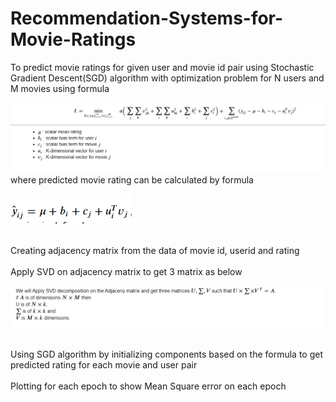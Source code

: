 # Recommendation-Systems-for-Movie-Ratings
To predict movie ratings for given user and movie id pair using Stochastic Gradient Descent(SGD) algorithm with optimization problem for N users and M movies using formula 

![Image of Formula](https://github.com/Shwetankrok/Recommendation-Systems-for-Movie-Ratings/blob/main/Formula.PNG)
where predicted movie rating can be calculated by formula

![Image of Formula](https://github.com/Shwetankrok/Recommendation-Systems-for-Movie-Ratings/blob/main/Predicted.PNG)

<br> Creating adjacency matrix from the data of movie id, userid and rating</br>
<br> Apply SVD on adjacency matrix to get 3 matrix as below </br>

![Image of Formula](https://github.com/Shwetankrok/Recommendation-Systems-for-Movie-Ratings/blob/main/SVD.PNG)

<br>Using SGD algorithm by initializing components based on the formula to get predicted rating for each movie and user pair</br>
<br>Plotting for each epoch to show Mean Square error on each epoch </br>



